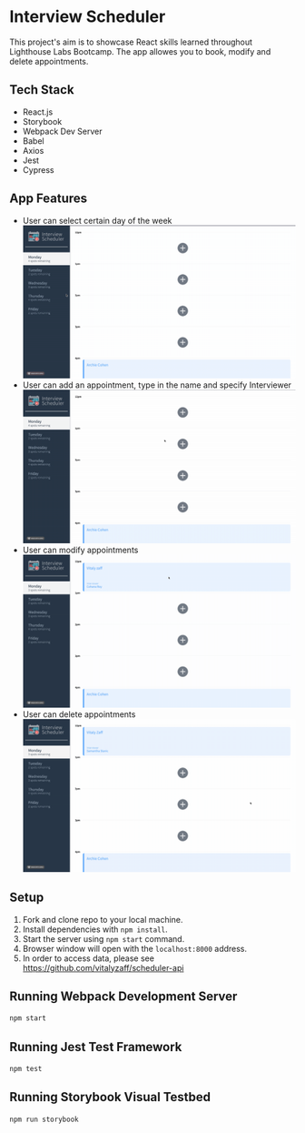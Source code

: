 # Interview Scheduler

This project's aim is to showcase React skills learned throughout Lighthouse Labs Bootcamp.
The app allowes you to book, modify and delete appointments.

## Tech Stack

- React.js
- Storybook
- Webpack Dev Server
- Babel
- Axios
- Jest
- Cypress

## App Features 







- User can select certain day of the week
!["Selecting Certain Day"](https://github.com/vitalyzaff/scheduler/blob/master/docs/certain-day.gif)
- User can add an appointment, type in the name and specify Interviewer 
!["Adding Interview"](https://github.com/vitalyzaff/scheduler/blob/master/docs/add-interview.gif)
- User can modify appointments
!["Modifying Interview"](https://github.com/vitalyzaff/scheduler/blob/master/docs/edit-interview.gif)
- User can delete appointments
!["Deleting Interview](https://github.com/vitalyzaff/scheduler/blob/master/docs/delete-interview.gif)



## Setup
 1. Fork and clone repo to your local machine.
 2. Install dependencies with `npm install`.
 3. Start the server using `npm start` command. 
 4. Browser window will open with the `localhost:8000` address.
 5. In order to access data, please see https://github.com/vitalyzaff/scheduler-api


## Running Webpack Development Server

```sh
npm start
```

## Running Jest Test Framework

```sh
npm test
```

## Running Storybook Visual Testbed

```sh
npm run storybook
```
